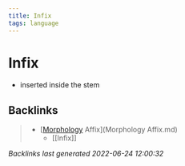 ```yaml
---
title: Infix
tags: language
---
```


# Infix
- inserted inside the stem


























































## Backlinks

> - [[Morphology](Morphology.md) Affix](Morphology Affix.md)
>   - [[Infix]]

_Backlinks last generated 2022-06-24 12:00:32_
